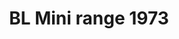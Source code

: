 ---
    title: BL Mini range 1973
    slug: BL-Mini-range-1973
    description:
    code: BL-Mini-range-1973
    image: https://cmdiy-archive.s3.us-east-1.amazonaws.com/adverts/images/BL+Mini+range+1973.jpeg
    download: https://cmdiy-archive.s3.us-east-1.amazonaws.com/adverts/documents/BL+Mini+range+1973.pdf
---